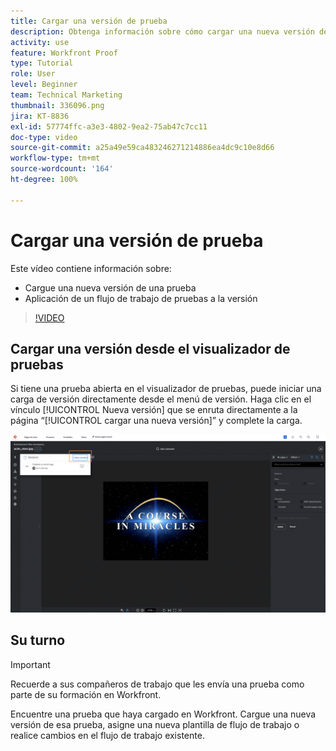 ```yaml
---
title: Cargar una versión de prueba
description: Obtenga información sobre cómo cargar una nueva versión de una prueba y aplicar un flujo de trabajo de pruebas a la versión en  [!DNL  Workfront].
activity: use
feature: Workfront Proof
type: Tutorial
role: User
level: Beginner
team: Technical Marketing
thumbnail: 336096.png
jira: KT-8836
exl-id: 57774ffc-a3e3-4802-9ea2-75ab47c7cc11
doc-type: video
source-git-commit: a25a49e59ca483246271214886ea4dc9c10e8d66
workflow-type: tm+mt
source-wordcount: '164'
ht-degree: 100%

---
```


# Cargar una versión de prueba

Este vídeo contiene información sobre:

* Cargue una nueva versión de una prueba
* Aplicación de un flujo de trabajo de pruebas a la versión

>[!VIDEO](https://video.tv.adobe.com/v/336096/?quality=12&learn=on)

## Cargar una versión desde el visualizador de pruebas

Si tiene una prueba abierta en el visualizador de pruebas, puede iniciar una carga de versión directamente desde el menú de versión. Haga clic en el vínculo [!UICONTROL Nueva versión] que se enruta directamente a la página “[!UICONTROL cargar una nueva versión]” y complete la carga.

![Una imagen del visualizador de pruebas con el menú de versión expandido en la esquina superior izquierda y el vínculo [!UICONTROL Nueva versión] resaltado.](assets/upload-version-from-viewer.png)

## Su turno

>[!IMPORTANT]
>
>Recuerde a sus compañeros de trabajo que les envía una prueba como parte de su formación en Workfront.

Encuentre una prueba que haya cargado en Workfront. Cargue una nueva versión de esa prueba, asigne una nueva plantilla de flujo de trabajo o realice cambios en el flujo de trabajo existente.

<!--
### Learn more 
* Create a new version of a proof
-->
